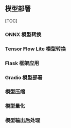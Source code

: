 ## 模型部署
[TOC]
### ONNX 模型转换



### Tensor Flow Lite 模型转换


### Flask 框架应用


### Gradio 模型部署

### 模型压缩

### 模型量化

### 模型输出后处理




<!--stackedit_data:
eyJoaXN0b3J5IjpbLTEyNDE2ODg2NjZdfQ==
-->